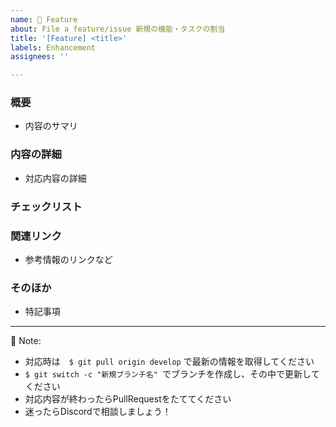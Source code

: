 ```yaml
---
name: 🔧 Feature
about: File a feature/issue 新規の機能・タスクの割当
title: '[Feature] <title>'
labels: Enhancement
assignees: ''

---
```


<!--
Note: Please search to see if an issue already exists for the bug you encountered.
-->

### 概要
- 内容のサマリ

### 内容の詳細
- 対応内容の詳細

### チェックリスト
 
### 関連リンク
- 参考情報のリンクなど

### そのほか
- 特記事項

***
  
🔔 Note:
- 対応時は　`$ git pull origin develop` で最新の情報を取得してください
- `$ git switch -c "新規ブランチ名" `でブランチを作成し、その中で更新してください
- 対応内容が終わったらPullRequestをたててください
- 迷ったらDiscordで相談しましょう！

<!-- A concise description of what you're experiencing. -->
